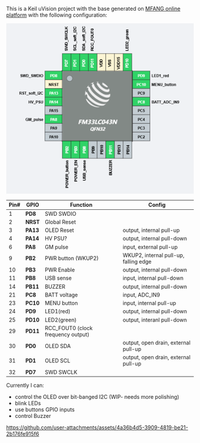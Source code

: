This is a Keil uVision project with the base generated on [MFANG online platform](https://mfang2.fmdevelopers.com.cn) with the following configuration:

![alt text](img/pinout.png)

|Pin#|GPIO|  Function  |Config|
|----|----|------------|------|
|1   |**PD8** | SWD SWDIO  |
|2   |**NRST**| Global Reset|
|3   |**PA13**| OLED Reset |output, internal pull-up
|4   |**PA14**|HV PSU? | output, internal pull-down
|6   |**PA8** |GM pulse| input, external pull-up
|9   |**PB2** |PWR button (WKUP2)| WKUP2, internal pull-up, falling edge
|10  |**PB3** |PWR Enable  | output, internal pull-down
|11  |**PB8** |USB sense   | input, internal pull-down
|14  |**PB11**|BUZZER  | output, internal pull-down
|21  |**PC8** |BATT voltage| input, ADC_IN9
|23  |**PC10**|MENU button |input, internal pull-up
|24  |**PD9** | LED1(red)  |output, internal pull-down
|25  |**PD10**| LED2(green)|output, interanl pull-down
|29  |**PD11**|RCC_FOUT0 (clock frequency output)|
|30  |**PD0** |OLED SDA    |output, open drain, external pull-up
|31  |**PD1** |OLED SCL    |output, open drain, external pull-up
|32  |**PD7** |SWD SWCLK   |


Currently I can:
-   control the OLED over bit-banged I2C (WIP- needs more polishing)
-   blink LEDs
-   use buttons GPIO inputs
-   control Buzzer


https://github.com/user-attachments/assets/4a36b4d5-3909-4819-be21-2b176fe915f6


